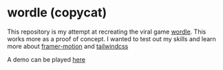 # wordle (copycat)

This repository is my attempt at recreating the viral game [wordle](http://nytimes.com/games/wordle/index.html). This works more as a proof of concept.
I wanted to test out my skills and learn more about [framer-motion](https://www.framer.com/motion/) and [tailwindcss](https://v2.tailwindcss.com)

A demo can be played [here](https://wordle-copycat.vercel.app)
